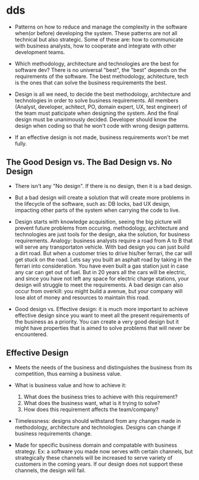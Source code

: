# dds

- Patterns on how to reduce and manage the complexity in the software when(or before) developing the system. These patterns are not all technical but also strategic. Some of these are: how to communicate with business analysts, how to cooperate and integrate with other development teams.

- Which methodology, architecture and technologies are the best for software dev? There is no universal "best", the "best" depends on the requirements of the software. The best methodology, achitecture, tech is the ones that can solve the business requirements the best.

- Design is all we need, to decide the best methodology, architecture and technologies in order to solve business requirements. All members (Analyst, developer, achitect, PO, domain expert, UX, test engineer) of the team must paticipate when designing the system. And the final design must be unanimously decided. Developer should know the design when coding so that he won't code with wrong design patterns.

- If an effective design is not made, business requirements won't be met fully.

## The Good Design vs. The Bad Design vs. No Design

- There isn't any "No design". If there is no design, then it is a bad design.

- But a bad design will create a solution that will create more problems in the lifecycle of the software, such as: DB locks, bad UX design, impacting other parts of the system when carrying the code to live.

- Design starts with knowledge acquisition, seeing the big picture will prevent future problems from occuring. methodology, architecture and technologies are just tools for the design, aka the solution, for business requirements. Analogy: business analysts require a road from A to B that will serve any transportaton vehicle. With bad design you can just build a dirt road. But when a customer tries to drive his/her ferrari, the car will get stuck on the road. Lets say you built an asphalt road by taking in the ferrari into consideration. You have even built a gas station just in case any car can get out of fuel. But in 20 years all the cars will be electric, and since you have not left any space for electric charge stations, your design will struggle to meet the requirements. A bad design can also occur from overkill: you might build a avenue, but your company will lose alot of money and resources to maintain this road.

- Good design vs. Effective design: it is much more important to achieve effective design since you want to meet all the present requirements of the business as a priority. You can create a very good design but it might have properties that is aimed to solve problems that will never be encountered.

## Effective Design

- Meets the needs of the business and distinguishes the business from its competition, thus earning a business value.

- What is business value and how to achieve it:

    1. What does the business tries to achieve with this requirement?
    2. What does the business want, what is it trying to solve?
    3. How does this requirement affects the team/company?

- Timelessness: designs should withstand from any changes made in methodology, architecture and technologies. Designs can change if business requirements change.

- Made for specific business domain and compatable with business strategy. Ex: a software you made now serves with certain channels, but strategically these channels will be increased to serve variety of customers in the coming years. If our design does not support these channels, the design will fail.

